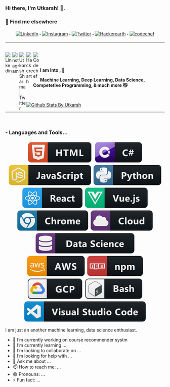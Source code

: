 ### Hi there, I'm Utkarsh! 👋.

<!--
**utkarshsharma1/utkarshsharma1** is a ✨ _special_ ✨ repository because its `README.md` (this file) appears on your GitHub profile.
-->



### 📢 Find me elsewhere

<p align="center">
   <a href="https://www.linkedin.com/in/utkarshsharma123" target="_blank">
    <img src="https://raw.githubusercontent.com/MikeCodesDotNET/MikeCodesDotNET/a8abbf37441f3253f74ea255a47f289208d7568c/Resources/linkedIn.svg" alt="LinkedIn" style="vertical-align:top; margin:4px">
  </a>
  
  <a href="https://www.instagram.com/utkarshsharma1" target="_blank">
    <img src="https://raw.githubusercontent.com/MikeCodesDotNET/MikeCodesDotNET/a8abbf37441f3253f74ea255a47f289208d7568c/Resources/instagram.svg" alt="Instagram" style="vertical-align:top; margin:4px">
  </a>
  
  <a href="https://twitter.com/sharma_utkarsh6" target="_blank">
    <img src="https://raw.githubusercontent.com/MikeCodesDotNET/MikeCodesDotNET/a8abbf37441f3253f74ea255a47f289208d7568c/Resources/twitter.svg" alt="Twitter" style="vertical-align:top; margin:4px">
  </a>  

   <a href="https://www.hackerearth.com/@utkarshsharma650" target="_blank">
    <img src="https://raw.githubusercontent.com/MikeCodesDotNET/MikeCodesDotNET/a8abbf37441f3253f74ea255a47f289208d7568c/Resources/hackerEarth.svg" alt="Hackerearth" style="vertical-align:top; margin:4px">
  </a>

  <a href="https://www.codechef.com/users/utk13arsh" target="_blank">
    <img src="https://raw.githubusercontent.com/8bithemant/8bithemant/master/svg/dev/services/codechef.svg" alt="codechef" style="vertical-align:top; margin:4px">
  </a>
</p>

<hr>


<br/>

<a href="https://www.linkedin.com/in/utkarshsharma123" target="_blank">
  <img align="left" alt="Linkedin" width="22px" src="https://cdn.jsdelivr.net/npm/simple-icons@v3/icons/linkedin.svg" />
</a>
<a href="https://www.instagram.com/utkarshsharma1" target="_blank">
  <img align="left" alt="Instagram" width="22px" src="https://cdn.jsdelivr.net/npm/simple-icons@v3/icons/instagram.svg" />
</a>
<a href="https://twitter.com/sharma_utkarsh6" target="_blank">
  <img align="left" alt="Utkarsh Sharma| Twitter" width="22px" src="https://cdn.jsdelivr.net/npm/simple-icons@v3/icons/twitter.svg" />
</a>
<a href="https://www.hackerearth.com/@utkarshsharma650" target="_blank">
  <img align="left" alt=" Hackerearth" width="22px" src="https://cdn.jsdelivr.net/npm/simple-icons@v3/icons/hackerearth.svg" />
</a>
<a href="https://www.codechef.com/users/utk13arsh" target="_blank">
  <img align="left" alt=" Codechef" width="22px" src="https://cdn.jsdelivr.net/npm/simple-icons@v3/icons/codechef.svg" />
</a>

<br />
<br/>

**I am Into , 🙏**

**Machine Learning, Deep Learning, Data Science, Competetive Programming, & much more 😼**

<br/>


[![Github Stats By Utkarsh](https://github-readme-stats.vercel.app/api?username=utkarshsharma1&show_icons=true&title_color=fff&icon_color=79ff97&text_color=9f9f9f&bg_color=151515)](https://github.com/utkarshsharma1/github-readme-stats)

*************

<br />

### - Languages and Tools...

<p align="center">

<!-- For more icons please follow  https://github.com/MikeCodesDotNET/ColoredBadges -->

<img src="https://raw.githubusercontent.com/8bithemant/8bithemant/master/svg/dev/languages/html.svg" alt="html" style="vertical-align:top; margin:4px">    
<img src="https://raw.githubusercontent.com/8bithemant/8bithemant/master/svg/dev/languages/csharp.svg" alt="csharp" style="vertical-align:top; margin:4px"><img src="https://raw.githubusercontent.com/8bithemant/8bithemant/master/svg/dev/languages/js.svg" alt="js" style="vertical-align:top; margin:4px"><img src="https://raw.githubusercontent.com/8bithemant/8bithemant/master/svg/dev/languages/python.svg" alt="python" style="vertical-align:top; margin:4px"><img src="https://raw.githubusercontent.com/8bithemant/8bithemant/master/svg/dev/frameworks/react.svg" alt="react" style="vertical-align:top; margin:4px"><img src="https://raw.githubusercontent.com/8bithemant/8bithemant/master/svg/dev/frameworks/vue.svg" alt="vue" style="vertical-align:top; margin:4px"><img src="https://raw.githubusercontent.com/8bithemant/8bithemant/master/svg/dev/misc/chrome.svg" alt="chrome" style="vertical-align:top; margin:4px"><img src="https://raw.githubusercontent.com/8bithemant/8bithemant/master/svg/dev/misc/cloud.svg" alt="cloud" style="vertical-align:top; margin:4px"><img src="https://raw.githubusercontent.com/8bithemant/8bithemant/master/svg/dev/misc/datascience.svg" alt="datascience" style="vertical-align:top; margin:4px"><img src="https://raw.githubusercontent.com/8bithemant/8bithemant/master/svg/dev/services/aws.svg" alt="aws" style="vertical-align:top; margin:4px"><img src="https://raw.githubusercontent.com/8bithemant/8bithemant/master/svg/dev/services/npm.svg" alt="npm" style="vertical-align:top; margin:4px"><img src="https://raw.githubusercontent.com/8bithemant/8bithemant/master/svg/dev/services/gcp.svg" alt="gcp" style="vertical-align:top; margin:4px"><img src="https://raw.githubusercontent.com/8bithemant/8bithemant/master/svg/dev/tools/bash.svg" alt="bash" style="vertical-align:top; margin:4px"><img src="https://raw.githubusercontent.com/8bithemant/8bithemant/master/svg/dev/tools/visualstudio_code.svg" alt="vscode" style="vertical-align:top; margin:4px">

</p>

I am just an another machine learning, data science enthusiast.

- 🔭 I’m currently working on course recommender systm
- 🌱 I’m currently learning ...
- 👯 I’m looking to collaborate on ...
- 🤔 I’m looking for help with ...
- 💬 Ask me about ...
- 📫 How to reach me: ...
- 😄 Pronouns: ...
- ⚡ Fun fact: ...
